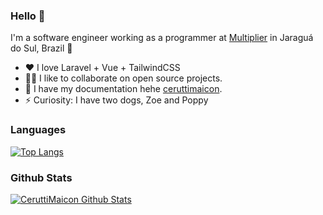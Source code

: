 ### Hello 👋

I'm a software engineer working as a programmer at [Multiplier](https://multiplier.com.br/) in Jaraguá do Sul, Brazil 🌆

- ♥ I love Laravel + Vue + TailwindCSS
- 🧑‍💻 I like to collaborate on open source projects.
- 💬 I have my documentation hehe [ceruttimaicon](ceruttimaicon.js.org).
- ⚡ Curiosity: I have two dogs, Zoe and Poppy

### Languages

[![Top Langs](https://github-readme-stats.vercel.app/api/top-langs/?username=CeruttiMaicon&layout=compact)](https://github.com/anuraghazra/github-readme-stats)

### Github Stats

[![CeruttiMaicon Github Stats](https://github-readme-stats.vercel.app/api?username=CeruttiMaicon&count_private=true&theme=default&show_icons=true)](https://github.com/CeruttiMaicon)
